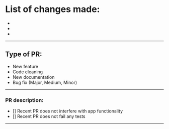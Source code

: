 # List of changes made:

-
-
-

----------------------------------------------------------------

## Type of PR:
<!-- Delete any categories that don't apply-->
* New feature
* Code cleaning
* New documentation
* Bug fix (Major, Medium, Minor)

----------------------------------------------------------------

### PR description:

- [] Recent PR does not interfere with app functionality
- [] Recent PR does not fail any tests

----------------------------------------------------------------


<!---
Example: 
Fix|Update for PopuliVisular/PR-Number/name_of_fix
--->